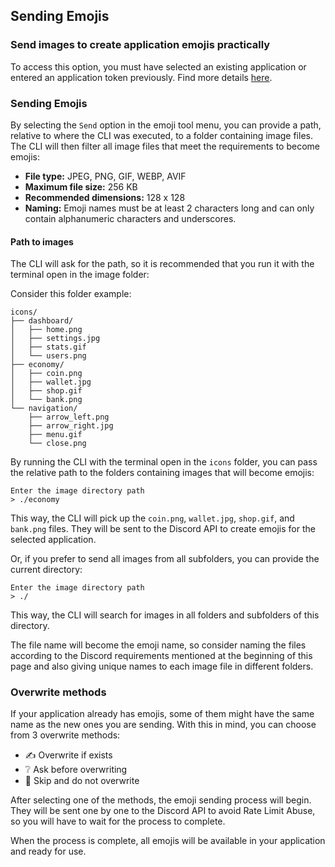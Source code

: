 ## Sending Emojis

### Send images to create application emojis practically

To access this option, you must have selected an existing application or entered an application token previously. Find more details [here](#).

### Sending Emojis
By selecting the `Send` option in the emoji tool menu, you can provide a path, relative to where the CLI was executed, to a folder containing image files. The CLI will then filter all image files that meet the requirements to become emojis:

*   **File type:** JPEG, PNG, GIF, WEBP, AVIF
*   **Maximum file size:** 256 KB
*   **Recommended dimensions:** 128 x 128
*   **Naming:** Emoji names must be at least 2 characters long and can only contain alphanumeric characters and underscores.

#### Path to images
The CLI will ask for the path, so it is recommended that you run it with the terminal open in the image folder:

Consider this folder example:

```
icons/
├── dashboard/
│   ├── home.png
│   ├── settings.jpg
│   ├── stats.gif
│   └── users.png
├── economy/
│   ├── coin.png
│   ├── wallet.jpg
│   ├── shop.gif
│   └── bank.png
└── navigation/
    ├── arrow_left.png
    ├── arrow_right.jpg
    ├── menu.gif
    └── close.png
```

By running the CLI with the terminal open in the `icons` folder, you can pass the relative path to the folders containing images that will become emojis:

```
Enter the image directory path
> ./economy
```

This way, the CLI will pick up the `coin.png`, `wallet.jpg`, `shop.gif`, and `bank.png` files. They will be sent to the Discord API to create emojis for the selected application.

Or, if you prefer to send all images from all subfolders, you can provide the current directory:

```
Enter the image directory path
> ./
```

This way, the CLI will search for images in all folders and subfolders of this directory.

The file name will become the emoji name, so consider naming the files according to the Discord requirements mentioned at the beginning of this page and also giving unique names to each image file in different folders.

### Overwrite methods
If your application already has emojis, some of them might have the same name as the new ones you are sending. With this in mind, you can choose from 3 overwrite methods:

*   ✍️ Overwrite if exists
*   ❔ Ask before overwriting
*   🔏 Skip and do not overwrite

After selecting one of the methods, the emoji sending process will begin. They will be sent one by one to the Discord API to avoid Rate Limit Abuse, so you will have to wait for the process to complete.

When the process is complete, all emojis will be available in your application and ready for use.


